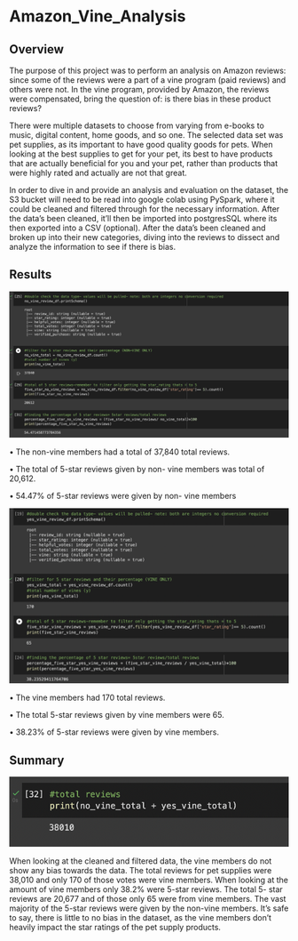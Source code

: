 # Amazon_Vine_Analysis

## Overview

The purpose of this project was to perform an analysis on Amazon reviews: since some of the reviews were a part of a vine program (paid reviews) and others were not. In the vine program, provided by Amazon, the reviews were compensated, bring the question of: is there bias in these product reviews? 

There were multiple datasets to choose from varying from e-books to music, digital content, home goods, and so one. The selected data set was pet supplies, as its important to have good quality goods for pets. When looking at the best supplies to get for your pet, its best to have products that are actually beneficial for you and your pet, rather than products that were highly rated and actually are not that great. 

In order to dive in and provide an analysis and evaluation on the dataset, the S3 bucket will need to be read into google colab using PySpark, where it could be cleaned and filtered through for the necessary information. After the data’s been cleaned, it’ll then be imported into postgresSQL where its then exported into a CSV (optional). After the data’s been cleaned and broken up into their new categories, diving into the reviews to dissect and analyze the information to see if there is bias. 


## Results 


![](images/no_vine_summary.png)

•	The non-vine members had a total of 37,840 total reviews. 

•	The total of 5-star reviews given by non- vine members was total of 20,612.

•	54.47% of 5-star reviews were given by non- vine members 


![](images/yes_vine_summary.png)

•	The vine members had 170 total reviews. 

•	The total 5-star reviews given by vine members were 65. 

•	38.23% of 5-star reviews were given by vine members.


## Summary

![](images/total_reviews_5.png)

When looking at the cleaned and filtered data, the vine members do not show any bias towards the data. The total reviews for pet supplies were 38,010 and only 170 of those votes were vine members. When looking at the amount of vine members only 38.2% were 5-star reviews. The total 5- star reviews are 20,677 and of those only 65 were from vine members. The vast majority of the 5-star reviews were given by the non-vine members. It’s safe to say, there is little to no bias in the dataset, as the vine members don’t heavily impact the star ratings of the pet supply products. 


